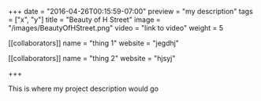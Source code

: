 +++
date = "2016-04-26T00:15:59-07:00"
preview = "my description"
tags = ["x", "y"]
title = "Beauty of H Street"
image = "/images/BeautyOfHStreet.png"
video = "link to video"
weight = 5

[[collaborators]]
name = "thing 1"
website = "jegdhj"

[[collaborators]]
name = "thing 2"
website = "hjsyj"

+++

This is where my project description would go
